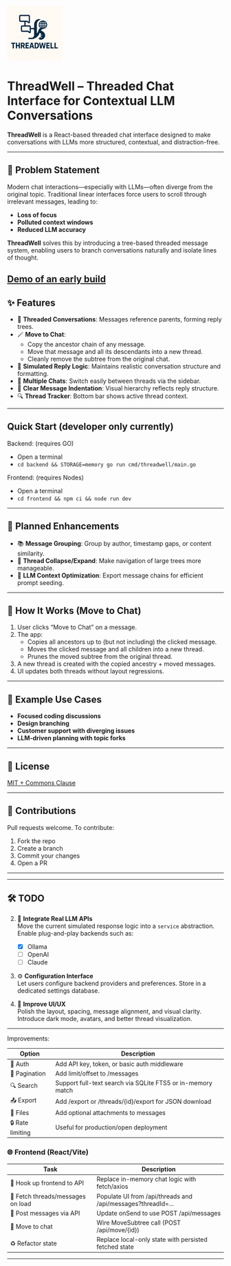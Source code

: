![ThreadWell Logo](./doc/img/threadwell_128x128.png)
# ThreadWell – Threaded Chat Interface for Contextual LLM Conversations

**ThreadWell** is a React-based threaded chat interface designed to make conversations with LLMs more structured, contextual, and distraction-free.

---

## 🧠 Problem Statement

Modern chat interactions—especially with LLMs—often diverge from the original topic. Traditional linear interfaces force users to scroll through irrelevant messages, leading to:

- **Loss of focus**
- **Polluted context windows**
- **Reduced LLM accuracy**

**ThreadWell** solves this by introducing a tree-based threaded message system, enabling users to branch conversations naturally and isolate lines of thought.

[Demo of an early build](https://youtu.be/2yh2nNxQV4M)
---

## ✨ Features

- 🧶 **Threaded Conversations**: Messages reference parents, forming reply trees.
- 🪄 **Move to Chat**: 
  - Copy the ancestor chain of any message.
  - Move that message and all its descendants into a new thread.
  - Cleanly remove the subtree from the original chat.
- 🧭 **Simulated Reply Logic**: Maintains realistic conversation structure and formatting.
- 💬 **Multiple Chats**: Switch easily between threads via the sidebar.
- 🧩 **Clear Message Indentation**: Visual hierarchy reflects reply structure.
- 🔍 **Thread Tracker**: Bottom bar shows active thread context.

---

## Quick Start (developer only currently)

Backend: (requires GO)
- Open a terminal
- `cd backend && STORAGE=memory go run cmd/threadwell/main.go`

Frontend: (requires Nodes) 
- Open a terminal
- `cd frontend && npm ci && node run dev`


---

## 🚧 Planned Enhancements

- 📚 **Message Grouping**: Group by author, timestamp gaps, or content similarity.
- 🔽 **Thread Collapse/Expand**: Make navigation of large trees more manageable.
- 🧠 **LLM Context Optimization**: Export message chains for efficient prompt seeding.

---

## 🔄 How It Works (Move to Chat)

1. User clicks “Move to Chat” on a message.
2. The app:
   - Copies all ancestors up to (but not including) the clicked message.
   - Moves the clicked message and all children into a new thread.
   - Prunes the moved subtree from the original thread.
3. A new thread is created with the copied ancestry + moved messages.
4. UI updates both threads without layout regressions.

---

## 🧪 Example Use Cases

- **Focused coding discussions**
- **Design branching**
- **Customer support with diverging issues**
- **LLM-driven planning with topic forks**

---

## 📜 License

[MIT + Commons Clause](./LICENSE)

---

## 🙌 Contributions

Pull requests welcome. To contribute:
1. Fork the repo
2. Create a branch
3. Commit your changes
4. Open a PR

---

---

## 🛠️ TODO

2. 🧠 **Integrate Real LLM APIs**  
   Move the current simulated response logic into a `service` abstraction. Enable plug-and-play backends such as:
   - [X] Ollama
   - [ ] OpenAI
   - [ ] Claude

3. ⚙️ **Configuration Interface**  
   Let users configure backend providers and preferences. Store in a dedicated settings database.

5. 🎨 **Improve UI/UX**  
   Polish the layout, spacing, message alignment, and visual clarity. Introduce dark mode, avatars, and better thread visualization.


--- 
Improvements:

| Option           | Description                                                              |
|------------------|---------------------------------------------------------------------------|
| 🔐 Auth          | Add API key, token, or basic auth middleware                              |
| 🔁 Pagination    | Add limit/offset to /messages                                              |
| 🔍 Search        | Support full-text search via SQLite FTS5 or in-memory match               |
| 📤 Export        | Add /export or /threads/{id}/export for JSON download                     |
| 📂 Files         | Add optional attachments to messages                                       |
| 🔒 Rate limiting | Useful for production/open deployment                                      |

### 🌐 Frontend (React/Vite)

| Task                          | Description                                                       |
|-------------------------------|-------------------------------------------------------------------|
| 🧠 Hook up frontend to API     | Replace in-memory chat logic with fetch/axios                     |
| 🧾 Fetch threads/messages on load | Populate UI from /api/threads and /api/messages?threadId=...   |
| 💬 Post messages via API       | Update onSend to use POST /api/messages                           |
| 🔁 Move to chat                | Wire MoveSubtree call (POST /api/move/{id})                        |
| ♻️ Refactor state              | Replace local-only state with persisted fetched state             |➜

---
